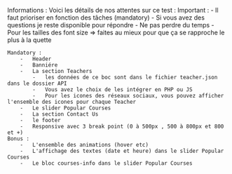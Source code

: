 Informations :
    Voici les détails de nos attentes sur ce test :
    Important :
        -   Il faut prioriser en fonction des tâches (mandatory)
        -   Si vous avez des questions je reste disponible pour répondre 
        -   Ne pas perdre du temps
        -   Pour les tailles des font size => faites au mieux pour que ça se rapproche le plus à la quette

    Mandatory :
        -   Header 
        -   Banniére
        -   La section Teachers 
            -   les données de ce boc sont dans le fichier teacher.json dans le dossier API
            -   Vous avez le choix de les intégrer en PHP ou JS
            -   Pour les icones des réseaux sociaux, vous pouvez afficher l'ensemble des icones pour chaque Teacher
        -   Le slider Popular Courses
        -   La section Contact Us
        -   le footer
        -   Responsive avec 3 break point (0 à 500px , 500 à 800px et 800 et +)
    Bonus :
        -   L'ensemble des animations (hover etc)
        -   L'affichage des textes (date et heure) dans le slider Popular Courses
        -   Le bloc courses-info dans le slider Popular Courses

